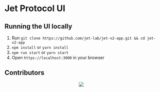 <div>
  <h1>Jet Protocol UI</h1>
</div>

## Running the UI locally

1. Run `git clone https://github.com/jet-lab/jet-v2-app.git && cd jet-v2-app`
2. `npm install` or `yarn install`
3. `npm run start` or `yarn start`
4. Open `https://localhost:3000` in your browser

## Contributors

<div align="center">
  <a href="https://github.com/jet-lab/jet-v2-app/graphs/contributors">
    <img src="https://contrib.rocks/image?repo=jet-lab/jet-v2-app" />
  </a>
</div>
